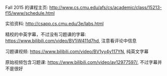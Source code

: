 
Fall 2015 的课程主页: http://www.cs.cmu.edu/afs/cs/academic/class/15213-f15/www/schedule.html

实验资料: http://csapp.cs.cmu.edu/3e/labs.html

精校的中英字幕，不过没有习题课的字幕: https://www.bilibili.com/video/BV1iW411d7hd, 注意看评论中信息

习题课视频: https://www.bilibili.com/video/BV1yy4y117YN, 纯英文字幕

原始视频包含习题课: https://www.bilibili.com/video/av12977597/, 不过字幕并不是很好
